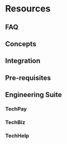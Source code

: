 # Resources

## FAQ

## Concepts

## Integration

## Pre-requisites

## Engineering Suite

### TechPay

### TechBiz

### TechHelp